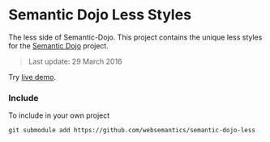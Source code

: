 # Semantic Dojo Less Styles

The less side of Semantic-Dojo. This project contains the unique less styles for the [Semantic Dojo](https://github.com/websemantics/semantic-dojo) project.

> Last update:  29 March 2016

Try [live demo](http://websemantics.github.io/semantic-dojo).

### Include

To include in your own project
```
git submodule add https://github.com/websemantics/semantic-dojo-less
```
